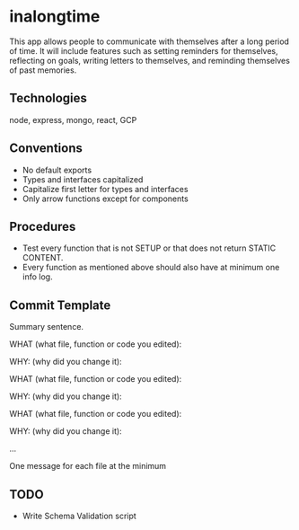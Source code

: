 # inalongtime

This app allows people to communicate with themselves after a long period of time. It will include features such as setting reminders for themselves, reflecting on goals, writing letters to themselves, and reminding themselves of past memories.

## Technologies

node, express, mongo, react, GCP

## Conventions

- No default exports
- Types and interfaces capitalized
- Capitalize first letter for types and interfaces
- Only arrow functions except for components


## Procedures

- Test every function that is not SETUP or that does not return STATIC CONTENT.
- Every function as mentioned above should also have at minimum one info log.

## Commit Template

Summary sentence.

WHAT (what file, function or code you edited):

WHY: (why did you change it):

WHAT (what file, function or code you edited):

WHY: (why did you change it):

WHAT (what file, function or code you edited):

WHY: (why did you change it):

...

One message for each file at the minimum

## TODO

- Write Schema Validation script
